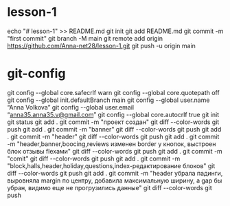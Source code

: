 # lesson-1
echo "# lesson-1" >> README.md
git init
git add README.md
git commit -m "first commit"
git branch -M main
git remote add origin https://github.com/Anna-net28/lesson-1.git
git push -u origin main
# git-config
git config --global core.safecrlf warn
git config --global core.quotepath off
git config --global init.defaultBranch main
git config --global user.name “Anna Volkova”
git config --global user.email “anna35.anna35.v@gmail.com”
git config --global core.autocrlf true
git init
git status
git add .
git commit -m "проект создан"
git diff --color-words
git push
git add .
git commit -m "banner"
git diff --color-words
git push
git add .
git commit -m "header"
git diff --color-words
git push
git add .
git commit -m "header,banner,boocing,reviews изменен border у кнопок, выстроен блок отзывы flexами"
git diff --color-words
git push
git add .
git commit -m "comit"
git diff --color-words
git push
git add .
git commit -m "block,halls,header,holiday,questions,index-редактирование блоков"
git diff --color-words
git push
git add .
git commit -m "header убрала падинги, выровняла margin по центру, добавила максимальную ширину, а gap бы убран, видимо еще не прогрузились данные"
git diff --color-words
git push